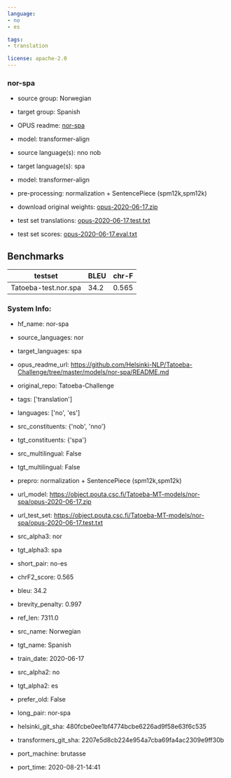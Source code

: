```yaml
---
language: 
- no
- es

tags:
- translation

license: apache-2.0
---
```


### nor-spa

* source group: Norwegian 
* target group: Spanish 
*  OPUS readme: [nor-spa](https://github.com/Helsinki-NLP/Tatoeba-Challenge/tree/master/models/nor-spa/README.md)

*  model: transformer-align
* source language(s): nno nob
* target language(s): spa
* model: transformer-align
* pre-processing: normalization + SentencePiece (spm12k,spm12k)
* download original weights: [opus-2020-06-17.zip](https://object.pouta.csc.fi/Tatoeba-MT-models/nor-spa/opus-2020-06-17.zip)
* test set translations: [opus-2020-06-17.test.txt](https://object.pouta.csc.fi/Tatoeba-MT-models/nor-spa/opus-2020-06-17.test.txt)
* test set scores: [opus-2020-06-17.eval.txt](https://object.pouta.csc.fi/Tatoeba-MT-models/nor-spa/opus-2020-06-17.eval.txt)

## Benchmarks

| testset               | BLEU  | chr-F |
|-----------------------|-------|-------|
| Tatoeba-test.nor.spa 	| 34.2 	| 0.565 |


### System Info: 
- hf_name: nor-spa

- source_languages: nor

- target_languages: spa

- opus_readme_url: https://github.com/Helsinki-NLP/Tatoeba-Challenge/tree/master/models/nor-spa/README.md

- original_repo: Tatoeba-Challenge

- tags: ['translation']

- languages: ['no', 'es']

- src_constituents: {'nob', 'nno'}

- tgt_constituents: {'spa'}

- src_multilingual: False

- tgt_multilingual: False

- prepro:  normalization + SentencePiece (spm12k,spm12k)

- url_model: https://object.pouta.csc.fi/Tatoeba-MT-models/nor-spa/opus-2020-06-17.zip

- url_test_set: https://object.pouta.csc.fi/Tatoeba-MT-models/nor-spa/opus-2020-06-17.test.txt

- src_alpha3: nor

- tgt_alpha3: spa

- short_pair: no-es

- chrF2_score: 0.565

- bleu: 34.2

- brevity_penalty: 0.997

- ref_len: 7311.0

- src_name: Norwegian

- tgt_name: Spanish

- train_date: 2020-06-17

- src_alpha2: no

- tgt_alpha2: es

- prefer_old: False

- long_pair: nor-spa

- helsinki_git_sha: 480fcbe0ee1bf4774bcbe6226ad9f58e63f6c535

- transformers_git_sha: 2207e5d8cb224e954a7cba69fa4ac2309e9ff30b

- port_machine: brutasse

- port_time: 2020-08-21-14:41